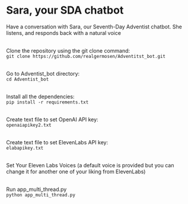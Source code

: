 # Sara, your SDA chatbot
Have a conversation with Sara, our Seventh-Day Adventist chatbot. She listens, and responds back with a natural voice<br><br>

Clone the repository using the git clone command: <br>
`git clone https://github.com/realgermosen/Adventitst_bot.git`<br><br>

Go to Adventist_bot directory:<br>
`cd Adventist_bot`<br><br>

Install all the dependencies:<br>
`pip install -r requirements.txt`<br><br>

Create text file to set OpenAI API key:<br>
`openaiapikey2.txt`<br><br>

Create text file to set ElevenLabs API key:<br>
`elabapikey.txt`<br><br>

Set Your Eleven Labs Voices (a default voice is provided but you can change it for another one of your liking from ElevenLabs)<br><br>

Run app_multi_thread.py<br>
`python app_multi_thread.py`
